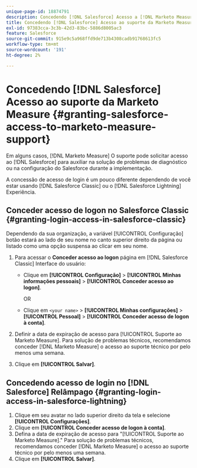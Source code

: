 ```yaml
---
unique-page-id: 18874791
description: Concedendo [!DNL Salesforce] Acesso a [!DNL Marketo Measure] Suporte - [!DNL Marketo Measure]
title: Concedendo [!DNL Salesforce] Acesso ao suporte da Marketo Measure
exl-id: 97383cca-3c3b-42d3-83bc-5886d8005ac3
feature: Salesforce
source-git-commit: 915e9c5a968ffd9de713b4308cadb91768613fc5
workflow-type: tm+mt
source-wordcount: '191'
ht-degree: 2%

---
```


# Concedendo [!DNL Salesforce] Acesso ao suporte da Marketo Measure {#granting-salesforce-access-to-marketo-measure-support}

Em alguns casos, [!DNL Marketo Measure] O suporte pode solicitar acesso ao [!DNL Salesforce] para auxiliar na solução de problemas de diagnóstico ou na configuração do Salesforce durante a implementação.

A concessão de acesso de login é um pouco diferente dependendo de você estar usando [!DNL Salesforce Classic] ou o [!DNL Salesforce Lightning] Experiência.

## Conceder acesso de logon no Salesforce Classic {#granting-login-access-in-salesforce-classic}

Dependendo da sua organização, a variável [!UICONTROL Configuração] botão estará ao lado de seu nome no canto superior direito da página ou listado como uma opção suspensa ao clicar em seu nome.

1. Para acessar o **Conceder acesso ao logon** página em [!DNL Salesforce Classic] Interface do usuário:

   * Clique em **[!UICONTROL Configuração]** > **[!UICONTROL Minhas informações pessoais]** > **[!UICONTROL Conceder acesso ao logon]**.

     OR

   * Clique em `<your name>` > **[!UICONTROL Minhas configurações]** > **[!UICONTROL Pessoal]** > **[!UICONTROL Conceder acesso de logon à conta]**.

1. Definir a data de expiração de acesso para [!UICONTROL Suporte ao Marketo Measure]. Para solução de problemas técnicos, recomendamos conceder [!DNL Marketo Measure] o acesso ao suporte técnico por pelo menos uma semana.
1. Clique em **[!UICONTROL Salvar]**.

## Concedendo acesso de login no [!DNL Salesforce] Relâmpago {#granting-login-access-in-salesforce-lightning}

1. Clique em seu avatar no lado superior direito da tela e selecione **[!UICONTROL Configurações]**.
1. Clique em **[!UICONTROL Conceder acesso de logon à conta]**.
1. Defina a data de expiração de acesso para &quot;[!UICONTROL Suporte ao Marketo Measure].&quot; Para solução de problemas técnicos, recomendamos conceder [!DNL Marketo Measure] o acesso ao suporte técnico por pelo menos uma semana.
1. Clique em **[!UICONTROL Salvar]**.

